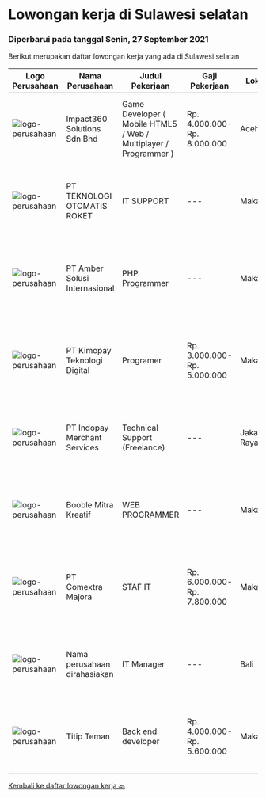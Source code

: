 
  # Lowongan kerja di Sulawesi selatan

  ### Diperbarui pada tanggal Senin, 27 September 2021

  Berikut merupakan daftar lowongan kerja yang ada di Sulawesi selatan

  |Logo Perusahaan | Nama Perusahaan | Judul Pekerjaan | Gaji Pekerjaan | Lokasi | Deskripsi | Tanggal diunggah | Pranala |
  | -------------- | --------------- | --------------- | --------- | --------- | -------------- | ------- | ----------- |
  |![logo-perusahaan](https://image-service-cdn.seek.com.au/06b729438205195a03d4bcec08ce1ddd5d9c1576/ee4dce1061f3f616224767ad58cb2fc751b8d2dc)|Impact360 Solutions Sdn Bhd|Game Developer ( Mobile HTML5 / Web / Multiplayer / Programmer )|Rp. 4.000.000-Rp. 8.000.000|Aceh|We are hiring remote HTML5 game developers from all parts of Indonesia. If you have real experience building HTML5 games or applications, you're...|Jumat, 24 September 2021|https://www.jobstreet.co.id/id/job/game-developer-mobile-html5-web-multiplayer-programmer-4672691/origin/my?token=0~76ce9a98-31af-4129-8d15-dd90461f4583&sectionRank=1&jobId=jobstreet-my-job-4672691|
|![logo-perusahaan](https://image-service-cdn.seek.com.au/d1f3ba2cc8e576ff2e308b3ad48e25d1828e4aad/ee4dce1061f3f616224767ad58cb2fc751b8d2dc)|PT TEKNOLOGI OTOMATIS ROKET|IT SUPPORT|---|Makassar|Kualifikasi : Minimal Pendidikan D3 Usia Maximal 30 Tahun Kreatif, Jujur, Disiplin dan Bertanggung Jawab Mengerti Tentang Iklan di Google dan Facebook...|Rabu, 22 September 2021|https://www.jobstreet.co.id/id/job/it-support-3635857?token=0~76ce9a98-31af-4129-8d15-dd90461f4583&sectionRank=2&jobId=jobstreet-id-job-3635857|
|![logo-perusahaan](https://us.123rf.com/450wm/pavelstasevich/pavelstasevich1811/pavelstasevich181101027/112815900-stock-vector-no-image-available-icon-flat-vector.jpg?ver=6)|PT Amber Solusi Internasional|PHP Programmer|---|Makassar|PHP ProgrammerRequirements: At least 5 years of solid hands-on experience in web development Required skills: MYSQL, CSS, HTML, Javascript, PHP...|Kamis, 23 September 2021|https://www.jobstreet.co.id/id/job/php-programmer-3637594?token=0~76ce9a98-31af-4129-8d15-dd90461f4583&sectionRank=3&jobId=jobstreet-id-job-3637594|
|![logo-perusahaan](https://image-service-cdn.seek.com.au/d3ac50ebceeeb6efed48276f56fe30b57dea780f/ee4dce1061f3f616224767ad58cb2fc751b8d2dc)|PT Kimopay Teknologi Digital|Programer|Rp. 3.000.000-Rp. 5.000.000|Makassar|Syarat &amp; Ketentuan : Menguasai PHP  Memahami Framework Laravel/CI Memahami Perintah SSH VPS (Dasar Tdk Apa) memahami Konsep OOP Pada PHP Memahami...|Rabu, 22 September 2021|https://www.jobstreet.co.id/id/job/programer-3621893?token=0~76ce9a98-31af-4129-8d15-dd90461f4583&sectionRank=4&jobId=jobstreet-id-job-3621893|
|![logo-perusahaan](https://image-service-cdn.seek.com.au/d121f42b9bb792fd59f63f86da3bf9814e0334b9/ee4dce1061f3f616224767ad58cb2fc751b8d2dc)|PT Indopay Merchant Services|Technical Support (Freelance)|---|Jakarta Raya|Deskripsi pekerjaan: Melakukan pengecekan mesin EDC Memastikan kondisi mesin tersebut Memberikan pengarahan dan training atas penggunaan mesin EDC...|Senin, 13 September 2021|https://www.jobstreet.co.id/id/job/technical-support-freelance-3626491?token=0~76ce9a98-31af-4129-8d15-dd90461f4583&sectionRank=5&jobId=jobstreet-id-job-3626491|
|![logo-perusahaan](https://us.123rf.com/450wm/pavelstasevich/pavelstasevich1811/pavelstasevich181101027/112815900-stock-vector-no-image-available-icon-flat-vector.jpg?ver=6)|Booble Mitra Kreatif|WEB PROGRAMMER|---|Makassar|Kualifikasi :  Usia maksimal 30 Tahun Minimal SMA/SMK/Sederajat  Memiliki pengalaman kerja minimal 1 tahun dibidangnya Memahami HTML, CSS, Javascipt,...|Senin, 13 September 2021|https://www.jobstreet.co.id/id/job/web-programmer-3627031?token=0~76ce9a98-31af-4129-8d15-dd90461f4583&sectionRank=6&jobId=jobstreet-id-job-3627031|
|![logo-perusahaan](https://image-service-cdn.seek.com.au/2f8524ab85ea6cfa4105c8003a95204ff2d3863a/ee4dce1061f3f616224767ad58cb2fc751b8d2dc)|PT Comextra Majora|STAF IT|Rp. 6.000.000-Rp. 7.800.000|Makassar|Tugas dan tanggung jawab : Membuat dan mendesain program Melakukan perubahan program sesuai perkembangan dan kebutuhan Perusahaan Melakukan pemasangan...|Jumat, 10 September 2021|https://www.jobstreet.co.id/id/job/staf-it-3624665?token=0~76ce9a98-31af-4129-8d15-dd90461f4583&sectionRank=7&jobId=jobstreet-id-job-3624665|
|![logo-perusahaan](https://us.123rf.com/450wm/pavelstasevich/pavelstasevich1811/pavelstasevich181101027/112815900-stock-vector-no-image-available-icon-flat-vector.jpg?ver=6)|Nama perusahaan dirahasiakan|IT Manager|---|Bali|Pendidikan minimal S1 segala jurusan Memiliki pengetahuan mengenai PHP dan bahasa pemrograman lainnya atau menguasai jaringan Gaji negotiable...|Rabu, 01 September 2021|https://www.jobstreet.co.id/id/job/it-manager-3615473?token=0~76ce9a98-31af-4129-8d15-dd90461f4583&sectionRank=8&jobId=jobstreet-id-job-3615473|
|![logo-perusahaan](https://image-service-cdn.seek.com.au/55c2fae93b2084d819ce6457d080f6b4b7f8eff8/ee4dce1061f3f616224767ad58cb2fc751b8d2dc)|Titip Teman|Back end developer|Rp. 4.000.000-Rp. 5.600.000|Makassar|We are looking for Backend developers.The Requirements :- Proven work experience as a back-end developer with minimum 2 years- Exprerience with...|Selasa, 07 September 2021|https://www.jobstreet.co.id/id/job/back-end-developer-3620585?token=0~76ce9a98-31af-4129-8d15-dd90461f4583&sectionRank=9&jobId=jobstreet-id-job-3620585|


  [Kembali ke daftar lowongan kerja 🔙](../README.md#daftar-lowongan-kerja)
  